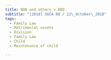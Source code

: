 ```yaml
---
title: BON and others v BOQ 
subtitle: "[2018] SGCA 68 / 22\_October\_2018"
tags:
  - Family Law
  - Matrimonial assets
  - Division
  - Family Law
  - Child
  - Maintenance of child

---
```


